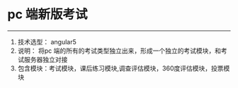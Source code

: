 # pc 端新版考试 
---
1. 技术选型： angular5
2. 说明： 将pc 端的所有的考试类型独立出来，形成一个独立的考试模块，和考试服务器独立对接
3. 包含模块：考试模块，课后练习模块,调查评估模块，360度评估模块，投票模块
